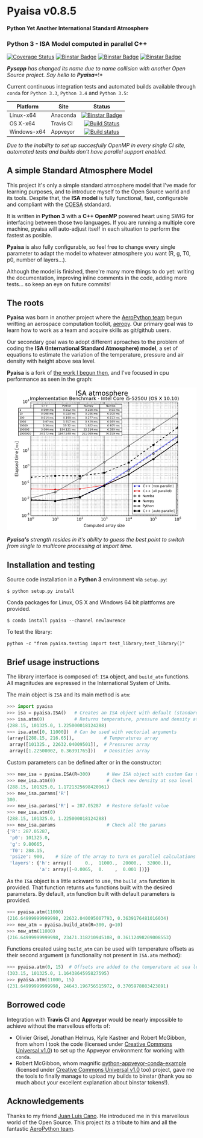# Pyaisa v0.8.5

#### Python Yet Another International Standard Atmosphere

### Python 3 - ISA Model computed in parallel C++

[![Coverage Status](https://coveralls.io/repos/newlawrence/Pyaisa/badge.svg?branch=master&service=github)](https://coveralls.io/github/newlawrence/Pyaisa?branch=master)
[![Binstar Badge](https://anaconda.org/newlawrence/pyaisa/badges/license.svg)](https://anaconda.org/newlawrence/pyaisa)
[![Binstar Badge](https://anaconda.org/newlawrence/pyaisa/badges/version.svg)](https://anaconda.org/newlawrence/pyaisa)
[![Binstar Badge](https://anaconda.org/newlawrence/pyaisa/badges/installer/conda.svg)](https://conda.anaconda.org/newlawrence)

***Pysapp*** *has changed its name due to name collision with another Open Source project. Say hello to* ***Pyaisa****!*

Current continuous integration tests and automated builds available through `conda` for `Python 3.3`, `Python 3.4` and `Python 3.5`:

| Platform    | Site       | Status            |
|-------------|------------|:-----------------:|
| Linux-x64   | Anaconda   | [![Binstar Badge](https://anaconda.org/newlawrence/pyaisa/badges/build.svg)](https://anaconda.org/newlawrence/pyaisa/builds) |
| OS X-x64    | Travis CI  | [![Build Status](https://travis-ci.org/newlawrence/Pyaisa.svg?branch=master)](https://travis-ci.org/newlawrence/Pyaisa) |
| Windows-x64 | Appveyor   | [![Build status](https://ci.appveyor.com/api/projects/status/kl1vji0sv1ywq7e7/branch/master?svg=true)](https://ci.appveyor.com/project/newlawrence/pyaisa/branch/master) |

*Due to the inability to set up succesfully OpenMP in every single CI site, automated tests and builds don't have parallel support enabled.*

## A simple Standard Atmosphere Model

This project it's only a simple standard atmosphere model that I've made for learning purposes, and to introduce myself to the Open Source world and its tools. Despite that, the **ISA model** is fully functional, fast, configurable and compliant with the [COESA](http://hdl.handle.net/2060/19770009539) stdandard.

It is written in **Python 3** with a **C++ OpenMP** powered heart using SWIG for interfacing between those two languages. If you are running a multiple core machine, pyaisa will auto-adjust itself in each situation to perform the fastest as posible.

**Pyaisa** is also fully configurable, so feel free to change every single parameter to adapt the model to whatever atmosphere you want (R, g, T0, p0, number of layers...).

Although the model is finished, there're many more things to do yet: writing the documentation, improving inline comments in the code, adding more tests... so keep an eye on future commits!

## The roots

**Pyaisa** was born in another project where the [AeroPython team](https://github.com/AeroPython) begun writting an aerospace computation toolkit, [aeropy](https://github.com/AeroPython/aeropy). Our primary goal was to learn how to work as a team and acquire skills as git/github users.

Our secondary goal was to adopt different aproaches to the problem of coding the **ISA (International Standard Atmosphere) model**, a set of equations to estimate the variation of the temperature, pressure and air density with height above sea level.

**Pyaisa** is a fork of [the work I begun then](https://github.com/AeroPython/aeropy/tree/alberto-cpp), and I've focused in cpu performance as seen in the graph:

![benchmark](./static/i5-5250U.png)

***Pyaisa's*** *strength resides in it's ability to guess the best point to switch from single to multicore processing at import time.*

## Installation and testing

Source code installation in a **Python 3** environment via `setup.py`:

```
$ python setup.py install
```

Conda packages for Linux, OS X and Windows 64 bit plattforms are provided.

```
$ conda install pyaisa --channel newlawrence
```

To test the library:

```
python -c "from pyaisa.testing import test_library;test_library()"
```

## Brief usage instructions

The library interface is composed of: `ISA` object, and `build_atm` functions. All magnitudes are expressed in the International System of Units.

The main object is `ISA` and its main method is `atm`:

```python
>>> import pyaisa
>>> isa = pyaisa.ISA()   # Creates an ISA object with default (standard) params
>>> isa.atm(0)           # Returns temperature, pressure and density at sea level
(288.15, 101325.0, 1.225000018124288)
>>> isa.atm([0, 11000])  # Can be used with vectorial arguments
(array([288.15, 216.65]),           # Temperatures array
 array([101325., 22632.04009501]),  # Pressures array
 array([1.22500002, 0.36391765]))   # Densities array
```

Custom parameters can be defined after or in the constructor:

```python
>>> new_isa = pyaisa.ISA(R=300)      # New ISA object with custom Gas Constant
>>> new_isa.atm(0)                   # Check new density at sea level
(288.15, 101325.0, 1.1721325698420961)
>>> new_isa.params['R']
300.
>>> new_isa.params['R'] = 287.05287  # Restore default value
>>> new_isa.atm(0)
(288.15, 101325.0, 1.225000018124288)
>>> new_isa.params                   # Check all the params
{'R': 287.05287,
 'p0': 101325.0,
 'g': 9.80665,
 'T0': 288.15,
 'psize': 900,    # Size of the array to turn on parallel calculations
 'layers': {'h': array([     0.,  11000.,  20000.,  32000.]),
            'a': array([-0.0065,  0.    ,  0.001 ])}}
```

As the `ISA` object is a little ackward to use, the `build_atm` function is provided. That function returns `atm` functions built with the desired parameters. By default, `atm` function built with default parameters is provided.

```python
>>> pyaisa.atm(11000)
(216.64999999999998, 22632.040095007793, 0.3639176481016034)
>>> new_atm = pyaisa.build_atm(R=300, g=10)
>>> new_atm(11000)
(216.64999999999998, 23471.318210945108, 0.36112498209008553)
```

Functions created using `build_atm` can be used with temperature offsets as their second argument (a functionality not present in `ISA.atm` method):

```python
>>> pyaisa.atm(0, 15)  # Offsets are added to the temperature at sea level
(303.15, 101325.0, 1.1643864595827595)
>>> pyaisa.atm(11000, 15)
(231.64999999999998, 24643.196756515972, 0.3705978083423891)
```

## Borrowed code

Integration with **Travis CI** and **Appveyor** would be nearly impossible to achieve without the marvellous efforts of:

* Olivier Grisel, Jonathan Helmus, Kyle Kastner and Robert McGibbon, from whom I took the code (licensed under [Creative Commons Universal v1.0](https://creativecommons.org/licenses/by/1.0/)) to set up the Appveyor environment for working with `conda`.
* Robert McGibbon, whom magnific [python-appveyor-conda-example](https://github.com/rmcgibbo/python-appveyor-conda-example) (licensed under [Creative Commons Universal v1.0](https://creativecommons.org/licenses/by/1.0/) too) project, gave me the tools to finally manage to upload my builds to binstar (thank you so much about your excellent explanation about binstar tokens!).

## Acknowledgements

Thanks to my friend [Juan Luis Cano](https://github.com/Juanlu001). He introduced me in this marvellous world of the Open Source. This project its a tribute to him and all the fantastic [AeroPython team](https://github.com/AeroPython).